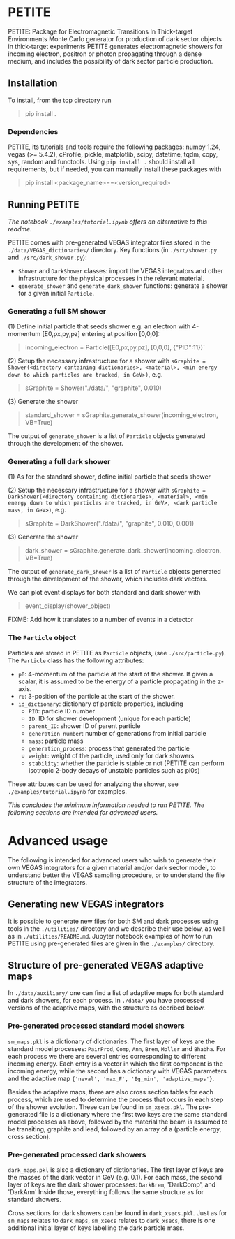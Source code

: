 # PETITE
PETITE: Package for Electromagnetic Transitions In Thick-target Environments
Monte Carlo generator for production of dark sector objects in thick-target experiments
PETITE generates electromagnetic showers for incoming electron, positron or photon propagating through a dense medium, and includes the possibility of dark sector particle production.

## Installation
To install, from the top directory run
 > pip install .

### Dependencies
PETITE, its tutorials and tools require the following packages: numpy 1.24, vegas (>= 5.4.2), cProfile, pickle, matplotlib, scipy, datetime, tqdm, copy, sys, random and functools. Using `pip install .` should install all requirements, but if needed, you can manually install these packages with
 > pip install <package_name>==<version_required>

## Running PETITE
*The notebook `./examples/tutorial.ipynb` offers an alternative to this readme.*

PETITE comes with pre-generated VEGAS integrator files stored in the `./data/VEGAS_dictionaries/` directory. 
Key functions (in `./src/shower.py` and `./src/dark_shower.py`):
- `Shower` and `DarkShower` classes: import the VEGAS integrators and other infrastructure for the physical processes in the relevant material.
- `generate_shower` and `generate_dark_shower` functions: generate a shower for a given initial `Particle`.

### Generating a full SM shower
(1) Define initial particle that seeds shower e.g. an electron with 4-momentum [E0,px,py,pz] entering at position [0,0,0]:
 > incoming_electron = Particle([E0,px,py,pz], [0,0,0], {"PID":11})`

(2) Setup the necessary infrastructure for a shower with `sGraphite = Shower(<directory containing dictionaries>, <material>, <min energy down to which particles are tracked, in GeV>)`, e.g.
 > sGraphite = Shower("./data/", "graphite", 0.010)

(3) Generate the shower 
 > standard_shower = sGraphite.generate_shower(incoming_electron, VB=True)

The output of `generate_shower` is a list of `Particle` objects generated through the development of the shower.

### Generating a full dark shower
(1) As for the standard shower, define initial particle that seeds shower

(2) Setup the necessary infrastructure for a shower with `sGraphite = DarkShower(<directory containing dictionaries>, <material>, <min energy down to which particles are tracked, in GeV>, <dark particle mass, in GeV>)`, e.g.
 > sGraphite = DarkShower("./data/", "graphite", 0.010, 0.001)

(3) Generate the shower 
 > dark_shower = sGraphite.generate_dark_shower(incoming_electron, VB=True)

The output of `generate_dark_shower` is a list of `Particle` objects generated through the development of the shower, which includes dark vectors.

We can plot event displays for both standard and dark shower with 
 > event_display(shower_object)

FIXME: Add how it translates to a number of events in a detector

### The `Particle` object
Particles are stored in PETITE as `Particle` objects, (see `./src/particle.py`). The `Particle` class has the following attributes:
- `p0`: 4-momentum of the particle at the start of the shower. If given a scalar, it is assumed to be the energy of a particle propagating in the z-axis.
- `r0`: 3-position of the particle at the start of the shower. 
- `id_dictionary`: dictionary of particle properties, including
    - `PID`: particle ID number
    - `ID`: ID for shower development (unique for each particle)
    - `parent_ID`: shower ID of parent particle
    - `generation number`: number of generations from initial particle
    - `mass`: particle mass
    - `generation_process`: process that generated the particle
    - `weight`: weight of the particle, used only for dark showers
    - `stability`: whether the particle is stable or not (PETITE can perform isotropic 2-body decays of unstable particles such as pi0s)

These attributes can be used for analyzing the shower, see `./examples/tutorial.ipynb` for examples.

*This concludes the minimum information needed to run PETITE.  The following sections are intended for advanced users.*

# Advanced usage
The following is intended for advanced users who wish to generate their own VEGAS integrators for a given material and/or dark sector model, to understand better the VEGAS sampling procedure, or to understand the file structure of the integrators.

## Generating new VEGAS integrators
It is possible to generate new files for both SM and dark processes using tools in the `./utilities/` directory and we describe their use below, as well as in `./utilities/README.md`.  Jupyter notebook examples of how to run PETITE using pre-generated files are given in the `./examples/` directory.

## Structure of pre-generated VEGAS adaptive maps
In `./data/auxiliary/` one can find a list of adaptive maps for both standard and dark showers, for each process.
In `./data/` you have processed versions of the adaptive maps, with the structure as decribed below.

### Pre-generated processed standard model showers
`sm_maps.pkl` is a dictionary of dictionaries.
The first layer of keys are the standard model processes:
    `PairProd`, `Comp`, `Ann`, `Brem`, `Moller` and `Bhabha`.
For each process we there are several entries corresponding to different incoming energy.
Each entry is a vector in which the first component is the incoming energy, while the second has a dictionary with VEGAS parameters and the adaptive map `{'neval', 'max_F', 'Eg_min', 'adaptive_maps'}`.

Besides the adaptive maps, there are also cross section tables for each process, which are used to determine the process that occurs in each step of the shower evolution. These can be found in `sm_xsecs.pkl`.  The pre-generated file is a dictionary where the first two keys are the same standard model processes as above, followed by the material the beam is assumed to be transiting,  graphite and lead, followed by an array of a (particle energy, cross section).

### Pre-generated processed dark showers
`dark_maps.pkl` is also a dictionary of dictionaries.
The first layer of keys are the masses of the dark vector in GeV (e.g. 0.1).
For each mass, the second layer of keys are the dark shower processes:
    `DarkBrem`, 'DarkComp', and 'DarkAnn'
Inside those, everything follows the same structure as for standard showers.

Cross sections for dark showers can be found in `dark_xsecs.pkl`.  Just as for `sm_maps` relates to `dark_maps`, `sm_xsecs` relates to `dark_xsecs`, there is one additional initial layer of keys labelling the dark particle mass.